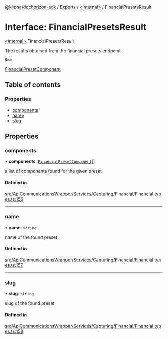 [@klippa/dochorizon-sdk](../README.md) / [Exports](../modules.md) / [\<internal\>](../modules/internal_.md) / FinancialPresetsResult

# Interface: FinancialPresetsResult

[\<internal\>](../modules/internal_.md).FinancialPresetsResult

The results obtained from the financial presets endpoint

**`See`**

[FinancialPresetComponent](internal_.FinancialPresetComponent.md)

## Table of contents

### Properties

- [components](internal_.FinancialPresetsResult.md#components)
- [name](internal_.FinancialPresetsResult.md#name)
- [slug](internal_.FinancialPresetsResult.md#slug)

## Properties

### components

• **components**: [`FinancialPresetComponent`](internal_.FinancialPresetComponent.md)[]

a list of components found for the given preset

#### Defined in

[src/ApiCommunicationsWrapper/Services/Capturing/Financial/Financial.types.ts:156](https://github.com/klippa-app/js-dochorizon-sdk/blob/205a2fd/src/ApiCommunicationsWrapper/Services/Capturing/Financial/Financial.types.ts#L156)

___

### name

• **name**: `string`

name of the found preset

#### Defined in

[src/ApiCommunicationsWrapper/Services/Capturing/Financial/Financial.types.ts:157](https://github.com/klippa-app/js-dochorizon-sdk/blob/205a2fd/src/ApiCommunicationsWrapper/Services/Capturing/Financial/Financial.types.ts#L157)

___

### slug

• **slug**: `string`

slug of the found preset

#### Defined in

[src/ApiCommunicationsWrapper/Services/Capturing/Financial/Financial.types.ts:158](https://github.com/klippa-app/js-dochorizon-sdk/blob/205a2fd/src/ApiCommunicationsWrapper/Services/Capturing/Financial/Financial.types.ts#L158)
